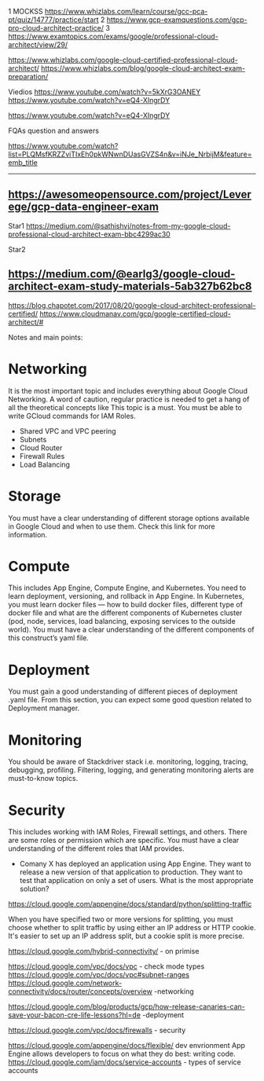 1  MOCKSS https://www.whizlabs.com/learn/course/gcc-pca-pt/quiz/14777/practice/start
2 https://www.gcp-examquestions.com/gcp-pro-cloud-architect-practice/
3 https://www.examtopics.com/exams/google/professional-cloud-architect/view/29/

https://www.whizlabs.com/google-cloud-certified-professional-cloud-architect/
https://www.whizlabs.com/blog/google-cloud-architect-exam-preparation/

Viedios
https://www.youtube.com/watch?v=5kXrG3OANEY
https://www.youtube.com/watch?v=eQ4-XIngrDY

https://www.youtube.com/watch?v=eQ4-XIngrDY

FQAs question and answers 

https://www.youtube.com/watch?list=PLQMsfKRZZviTIxEh0pkWNwnDUasGVZS4n&v=iNJe_NrbijM&feature=emb_title

------------
https://awesomeopensource.com/project/Leverege/gcp-data-engineer-exam
--------------------------

Star1
https://medium.com/@sathishvj/notes-from-my-google-cloud-professional-cloud-architect-exam-bbc4299ac30

Star2

https://medium.com/@earlg3/google-cloud-architect-exam-study-materials-5ab327b62bc8
--------------------------
https://blog.chapotet.com/2017/08/20/google-cloud-architect-professional-certified/
https://www.cloudmanav.com/gcp/google-certified-cloud-architect/#

Notes and main points:

# Networking
It is the most important topic and includes everything about Google Cloud Networking. A word of caution, regular practice is needed to get a hang of all the theoretical concepts like This topic is a must. You must be able to write GCloud commands for IAM Roles.
- Shared VPC and VPC peering
- Subnets
- Cloud Router
- Firewall Rules
- Load Balancing
# Storage
 You must have a clear understanding of different storage options available in Google Cloud and when to use them. Check this link for more information.

# Compute
This includes App Engine, Compute Engine, and Kubernetes. You need to learn deployment, versioning, and rollback in App Engine. In Kubernetes, you must learn docker files — how to build docker files, different type of docker file and what are the different components of Kubernetes cluster (pod, node, services, load balancing, exposing services to the outside world). You must have a clear understanding of the different components of this construct’s yaml file.

# Deployment  
You must gain a good understanding of different pieces of deployment .yaml file. From this section, you can expect some good question related to Deployment manager.

# Monitoring

You should be aware of Stackdriver stack i.e. monitoring, logging, tracing, debugging, profiling. Filtering, logging, and generating monitoring alerts are must-to-know topics.

# Security
This includes working with IAM Roles, Firewall settings, and others. There are some roles or permission which are specific. You must have a clear understanding of the different roles that IAM provides.




- Comany X has deployed an application using App Engine. They want to release a new version of that application to production. They want to test that application on only a set of users. What is the most appropriate solution?

https://cloud.google.com/appengine/docs/standard/python/splitting-traffic

When you have specified two or more versions for splitting, you must choose whether to split traffic by using either an IP address or HTTP cookie. It's easier to set up an IP address split, but a cookie split is more precise.



https://cloud.google.com/hybrid-connectivity/ - on primise 

https://cloud.google.com/vpc/docs/vpc - check mode types
https://cloud.google.com/vpc/docs/vpc#subnet-ranges
https://cloud.google.com/network-connectivity/docs/router/concepts/overview -networking

https://cloud.google.com/blog/products/gcp/how-release-canaries-can-save-your-bacon-cre-life-lessons?hl=de -deployment 

https://cloud.google.com/vpc/docs/firewalls - security 

https://cloud.google.com/appengine/docs/flexible/  dev envrionment 
App Engine allows developers to focus on what they do best: writing code.
https://cloud.google.com/iam/docs/service-accounts - types of service accounts 



